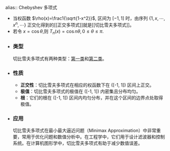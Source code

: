 alias:: Chebyshev 多项式

- 当权函数 $\rho(x)=\frac1{\sqrt{1-x^2}}$, 区间为 $[-1,1]$ 时，由序列 $\{1,x,\cdots,x^n,\cdots\}$ 正交化得到的[[正交多项式]]就是[[切比雪夫多项式]]。
- 若令 $x=\cos\theta$,则 $T_n(x)=\cos n\theta,0\leq\theta\leq\pi.$
- ### 类型
  切比雪夫多项式有两种类型：[第一类]([[第一类切比雪夫多项式]])和[第二类]([[第二类切比雪夫多项式]])。
- ### 性质
	- **正交性**：切比雪夫多项式在相应的权函数下在 \([-1, 1]\) 区间上正交。
	- **极值**：切比雪夫多项式的极值在 \([-1, 1]\) 内密集且分布均匀。
	- **根**：它们的根在 \([-1, 1]\) 区间内均匀分布，并在这个区间的边界点处取得极值。
- ### 应用
  切比雪夫多项式在最小最大逼近问题（Minimax Approximation）中非常重要，常用于优化问题和数值分析中。在工程学中，它们用于设计滤波器和控制系统。在计算机图形学中，切比雪夫多项式有助于减少数值误差。